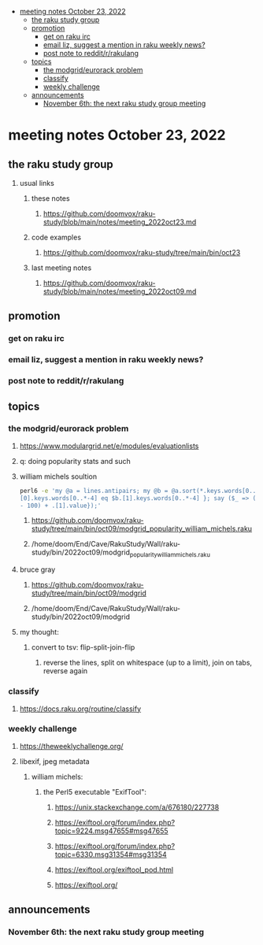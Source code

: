- [meeting notes October 23, 2022](#org04b5e79)
  - [the raku study group](#org55541da)
  - [promotion](#org6672b2b)
    - [get on raku irc](#org6701095)
    - [email liz, suggest a mention in raku weekly news?](#orge4dbda5)
    - [post note to reddit/r/rakulang](#orgc51e2e5)
  - [topics](#orgb80997f)
    - [the modgrid/eurorack problem](#org30a79a9)
    - [classify](#orge7aac66)
    - [weekly challenge](#org5bc503f)
  - [announcements](#org0226854)
    - [November 6th: the next raku study group meeting](#orgc6161ad)


<a id="org04b5e79"></a>

# meeting notes October 23, 2022


<a id="org55541da"></a>

## the raku study group

1.  usual links

    1.  these notes
    
        1.  <https://github.com/doomvox/raku-study/blob/main/notes/meeting_2022oct23.md>
    
    2.  code examples
    
        1.  <https://github.com/doomvox/raku-study/tree/main/bin/oct23>
    
    3.  last meeting notes
    
        1.  <https://github.com/doomvox/raku-study/blob/main/notes/meeting_2022oct09.md>


<a id="org6672b2b"></a>

## promotion


<a id="org6701095"></a>

### get on raku irc


<a id="orge4dbda5"></a>

### email liz, suggest a mention in raku weekly news?


<a id="orgc51e2e5"></a>

### post note to reddit/r/rakulang


<a id="orgb80997f"></a>

## topics


<a id="org30a79a9"></a>

### the modgrid/eurorack problem

1.  <https://www.modulargrid.net/e/modules/evaluationlists>

2.  q: doing popularity stats and such

3.  william michels soultion

    ```sh
    perl6 -e 'my @a = lines.antipairs; my @b = @a.sort(*.keys.words[0..*-3]).rotor(2 => -1); my @c; do for @b -> $b { @c.push($b) if $b.
    [0].keys.words[0..*-4] eq $b.[1].keys.words[0..*-4] }; say ($_ => (.[0].value - 100) + .[1].value).antipairs for @c.sort( { (.[0].value
    - 100) + .[1].value});'
    ```
    
    1.  <https://github.com/doomvox/raku-study/tree/main/bin/oct09/modgrid_popularity_william_michels.raku>
    
    2.  /home/doom/End/Cave/RakuStudy/Wall/raku-study/bin/2022oct09/modgrid<sub>popularity</sub><sub>william</sub><sub>michels.raku</sub>

4.  bruce gray

    1.  <https://github.com/doomvox/raku-study/tree/main/bin/oct09/modgrid>
    
    2.  /home/doom/End/Cave/RakuStudy/Wall/raku-study/bin/2022oct09/modgrid

5.  my thought:

    1.  convert to tsv: flip-split-join-flip
    
        1.  reverse the lines, split on whitespace (up to a limit), join on tabs, reverse again


<a id="orge7aac66"></a>

### classify

1.  <https://docs.raku.org/routine/classify>


<a id="org5bc503f"></a>

### weekly challenge

1.  <https://theweeklychallenge.org/>

2.  libexif, jpeg metadata

    1.  william michels:
    
        1.  the Perl5 executable "ExifTool":
        
            1.  <https://unix.stackexchange.com/a/676180/227738>
            
            2.  <https://exiftool.org/forum/index.php?topic=9224.msg47655#msg47655>
            
            3.  <https://exiftool.org/forum/index.php?topic=6330.msg31354#msg31354>
            
            4.  <https://exiftool.org/exiftool_pod.html>
            
            5.  <https://exiftool.org/>


<a id="org0226854"></a>

## announcements


<a id="orgc6161ad"></a>

### November 6th: the next raku study group meeting
